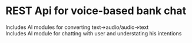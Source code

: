 # REST Api for voice-based bank chat
Includes AI modules for converting text->audio/audio->text <br>
Includes AI module for chatting with user and understating his intentions
